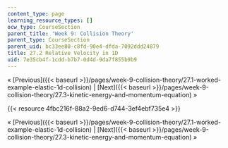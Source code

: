 ```yaml
---
content_type: page
learning_resource_types: []
ocw_type: CourseSection
parent_title: 'Week 9: Collision Theory'
parent_type: CourseSection
parent_uid: bc33ee80-c8fd-90e4-dfda-7092ddd24879
title: 27.2 Relative Velocity in 1D
uid: 7e35cb4f-1cdd-b7b7-0d4d-9da7f855b9b9
---
```


« [Previous]({{< baseurl >}}/pages/week-9-collision-theory/27.1-worked-example-elastic-1d-collision) | [Next]({{< baseurl >}}/pages/week-9-collision-theory/27.3-kinetic-energy-and-momentum-equation) »

{{< resource 4fbc216f-88a2-9ed6-d744-3ef4ebf735e4 >}}

« [Previous]({{< baseurl >}}/pages/week-9-collision-theory/27.1-worked-example-elastic-1d-collision) | [Next]({{< baseurl >}}/pages/week-9-collision-theory/27.3-kinetic-energy-and-momentum-equation) »